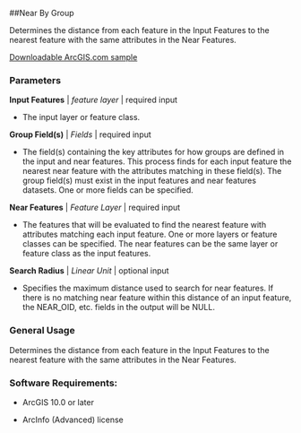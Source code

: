 ##Near By Group

Determines the distance from each feature in the Input Features to the nearest feature with the same attributes in the Near Features.

[Downloadable ArcGIS.com sample](http://www.arcgis.com/home/item.html?id=37dbbaa29baa467d9da8e27d87d8ad45)


### Parameters

**Input Features** | *feature layer* | required input
* The input layer or feature class.

**Group Field(s)** | *Fields* | required input
* The field(s) containing the key attributes for how groups are defined in the input and near features. This process finds for each input feature the nearest near feature with the attributes matching in these field(s). 
The group field(s) must exist in the input features and near features datasets.
One or more fields can be specified. 

**Near Features** | *Feature Layer* | required input
* The features that will be evaluated to find the nearest feature with attributes matching each input feature.
One or more layers or feature classes can be specified.
The near features can be the same layer or feature class as the input features.

**Search Radius** |  *Linear Unit* | optional input
* Specifies the maximum distance used to search for near features. If there is no matching near feature within this distance of an input feature, the NEAR_OID, etc. fields in the output will be NULL. 


### General Usage

Determines the distance from each feature in the Input Features to the nearest feature with the same attributes in the Near Features.

### Software Requirements:

* ArcGIS 10.0 or later

* ArcInfo (Advanced) license
